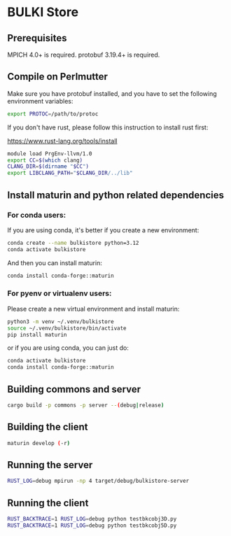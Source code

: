 # BULKI Store

## Prerequisites

MPICH 4.0+ is required.
protobuf 3.19.4+ is required.

## Compile on Perlmutter

Make sure you have protobuf installed, and you have to set the following environment variables:

```bash
export PROTOC=/path/to/protoc
```

If you don't have rust, please follow this instruction to install rust first:

https://www.rust-lang.org/tools/install


```bash
module load PrgEnv-llvm/1.0
export CC=$(which clang)
CLANG_DIR=$(dirname "$CC")
export LIBCLANG_PATH="$CLANG_DIR/../lib"
```

## Install maturin and python related dependencies


### For conda users:
If you are using conda, it's better if you create a new environment:
```bash
conda create --name bulkistore python=3.12
conda activate bulkistore
```
And then you can install maturin:
```bash
conda install conda-forge::maturin
```

### For pyenv or virtualenv users:
Please create a new virtual environment and install maturin:
```bash
python3 -m venv ~/.venv/bulkistore
source ~/.venv/bulkistore/bin/activate
pip install maturin
```

or if you are using conda, you can just do:
```bash
conda activate bulkistore
conda install conda-forge::maturin
```


## Building commons and server

```bash
cargo build -p commons -p server --(debug|release)
```

## Building the client

```bash
maturin develop (-r)
```


## Running the server

```bash
RUST_LOG=debug mpirun -np 4 target/debug/bulkistore-server
```


## Running the client

```bash
RUST_BACKTRACE=1 RUST_LOG=debug python testbkcobj3D.py
RUST_BACKTRACE=1 RUST_LOG=debug python testbkcobj5D.py 
```
